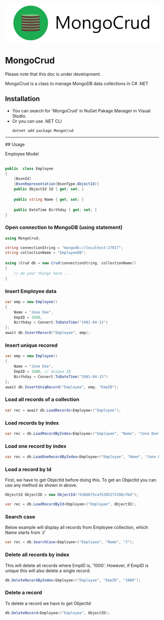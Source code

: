 ![MongoCrud](https://raw.githubusercontent.com/skiddow/MongoCrud/main/assets/banner.jpg)
# MongoCrud
Please note that this doc is under development.

MongoCrud is a class to manage MongoDB data collections in C# .NET

## Installation
- You can search for 'MongoCrud' in NuGet Pakage Manager in Visual Studio.
- Or you can use .NET CLI
    ```
    dotnet add package MongoCrud
    ```
<hr>
## Usage

Employee Model

```c#

public  class Employee
{
    [BsonId]
    [BsonRepresentation(BsonType.ObjectId)]
    public ObjectId Id { get; set; }

    public string Name { get; set; }

    public DateTime Birthday { get; set; }
}

```

### Open connection to MongoDB (using statement)

```c#
using MongoCrud;
```

```c#
string connectionString = "mongodb://localhost:27017";
string collectionName = "EmployeeDB";

using (Crud db = new Crud(connectionString, collectionName))
{
    // do your things here ...
}

```

### Insert Employee data

```c#
var emp = new Employee()
{
    Name = "Jone Doe",
    EmpID = 1000,
    Birthday = Convert.ToDateTime("1981-04-13")
};
await db.InsertRecord("Employee", emp);

```

### Insert unique recored

```c#
var emp = new Employee()
{
    Name = "Jone Doe",
    EmpID = 1000, // Unique ID
    Birthday = Convert.ToDateTime("1981-04-13")
};
await db.InsertUniqRecord("Employee", emp, "EmpID");
```

### Load all records of a collection

```c#
var rec = await db.LoadRecords<Employee>("Employee");
```

### Load records by index

```c#
var rec = db.LoadRecordByIndex<Employee>("Employee", "Name", "Jone Doe");
```

### Load one record by index

```c#
var rec = db.LoadOneRecordByIndex<Employee>("Employee", "Name", "Jone Doe");
```

### Load a record by Id
First, we have to get ObjectId before doing this. To get an ObjectId you can use any method as shown in above.
```c#
ObjectId ObjectID = new ObjectId("6366675caf5305273398cfbd");
```

```c#
var rec = db.LoadRecordById<Employee>("Employee", ObjectID);
```

### Search case
Below example will display all records from Employee collection, which Name starts from 'J'
```c#
var rec = db.SearchCase<Employee>("Employee", "Name", "J");
```

### Delete all records by index
This will delete all records where EmpID is, '1000'. However, if EmpID is unique this will also delete a single record.
```c#
db.DeleteRecordByIndex<Employee>("Employee", "EmpID", "1000");
```

### Delete a record
To delete a record we have to get ObjectId
```c#
db.DeleteRecord<Employee>("Employee", ObjectID);
```